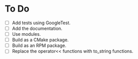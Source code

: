# To Do

+ [ ] Add tests using GoogleTest.
+ [ ] Add the documentation.
+ [ ] Use modules.
+ [ ] Build as a CMake package.
+ [ ] Build as an RPM package.
+ [ ] Replace the operator<< functions with to_string functions.
